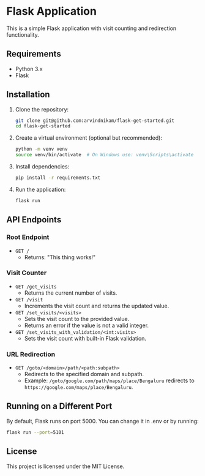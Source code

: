 # Flask Application

This is a simple Flask application with visit counting and redirection functionality.

## Requirements
- Python 3.x
- Flask

## Installation

1. Clone the repository:
   ```sh
   git clone git@github.com:arvindnikam/flask-get-started.git
   cd flask-get-started
   ```

2. Create a virtual environment (optional but recommended):
   ```sh
   python -m venv venv
   source venv/bin/activate  # On Windows use: venv\Scripts\activate
   ```

3. Install dependencies:
   ```sh
   pip install -r requirements.txt
   ```

4. Run the application:
   ```sh
   flask run
   ```

## API Endpoints

### Root Endpoint
- `GET /`
  - Returns: "This thing works!"

### Visit Counter
- `GET /get_visits`
  - Returns the current number of visits.
- `GET /visit`
  - Increments the visit count and returns the updated value.
- `GET /set_visits/<visits>`
  - Sets the visit count to the provided value.
  - Returns an error if the value is not a valid integer.
- `GET /set_visits_with_validation/<int:visits>`
  - Sets the visit count with built-in Flask validation.

### URL Redirection
- `GET /goto/<domain>/path/<path:subpath>`
  - Redirects to the specified domain and subpath.
  - Example: `/goto/google.com/path/maps/place/Bengaluru` redirects to `https://google.com/maps/place/Bengaluru`.

## Running on a Different Port
By default, Flask runs on port 5000. You can change it in .env or by running:
```sh
flask run --port=5101
```

## License
This project is licensed under the MIT License.

